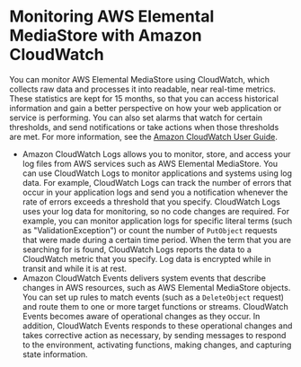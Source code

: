 # Monitoring AWS Elemental MediaStore with Amazon CloudWatch<a name="monitoring-cloudwatch"></a>

You can monitor AWS Elemental MediaStore using CloudWatch, which collects raw data and processes it into readable, near real\-time metrics\. These statistics are kept for 15 months, so that you can access historical information and gain a better perspective on how your web application or service is performing\. You can also set alarms that watch for certain thresholds, and send notifications or take actions when those thresholds are met\. For more information, see the [Amazon CloudWatch User Guide](https://docs.aws.amazon.com/AmazonCloudWatch/latest/monitoring/)\.
+ Amazon CloudWatch Logs allows you to monitor, store, and access your log files from AWS services such as AWS Elemental MediaStore\. You can use CloudWatch Logs to monitor applications and systems using log data\. For example, CloudWatch Logs can track the number of errors that occur in your application logs and send you a notification whenever the rate of errors exceeds a threshold that you specify\. CloudWatch Logs uses your log data for monitoring, so no code changes are required\. For example, you can monitor application logs for specific literal terms \(such as "ValidationException"\) or count the number of `PutObject` requests that were made during a certain time period\. When the term that you are searching for is found, CloudWatch Logs reports the data to a CloudWatch metric that you specify\. Log data is encrypted while in transit and while it is at rest\. 
+ Amazon CloudWatch Events delivers system events that describe changes in AWS resources, such as AWS Elemental MediaStore objects\. You can set up rules to match events \(such as a `DeleteObject` request\) and route them to one or more target functions or streams\. CloudWatch Events becomes aware of operational changes as they occur\. In addition, CloudWatch Events responds to these operational changes and takes corrective action as necessary, by sending messages to respond to the environment, activating functions, making changes, and capturing state information\.